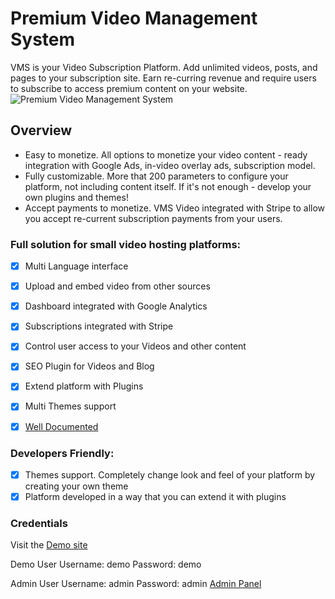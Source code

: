 # Premium Video Management System
VMS is your Video Subscription Platform. Add unlimited videos, posts, and pages to your subscription site. Earn re-curring revenue and require users to subscribe to access premium content on your website.
![Premium Video Management System](https://demo.noxls.net/vms/documentation/images/main_750.png "Premium Video Management System")


## Overview
* Easy to monetize.
All options to monetize your video content - ready integration with Google Ads, in-video overlay ads, subscription model.
* ​Fully customizable.
More that 200 parameters to configure your platform, not including content itself. If it's not enough - develop your own plugins and themes!
* Accept payments to monetize.
VMS Video integrated with Stripe to allow you accept re-current subscription payments from your users.

### Full solution for small video hosting platforms:
- [x] Multi Language interface
- [x] Upload and embed video from other sources
- [x] Dashboard integrated with Google Analytics
- [x] Subscriptions integrated with Stripe
- [x] Control user access to your Videos and other content
- [x] SEO Plugin for Videos and Blog
- [x] Extend platform with Plugins
- [x] Multi Themes support
- [x] [Well Documented](https://demo.noxls.net/vms/documentation)


### Developers Friendly:
- [x] Themes support. Completely change look and feel of your platform by creating your own theme
- [x] Platform developed in a way that you can extend it with plugins

### Credentials

Visit the [Demo site](http://vms-light-demo.noxls.net/)

Demo User
Username: demo 
Password: demo

Admin User
Username: admin 
Password: admin 
[Admin Panel](http://vms-light-demo.noxls.net/login)